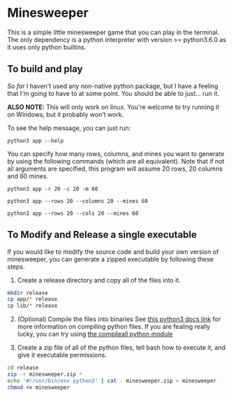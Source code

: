 # Minesweeper
This is a simple little minesweeper game that you can play in the terminal. The only dependency is a python interpreter with version >= python3.6.0 as it uses only python builtins.

## To build and play
_So far_ I haven't used any non-native python package, but I have a feeling that I'm going to have to at some point. You should be able to just... run it.

**ALSO NOTE:** This will only work on linux. You're welcome to try running it on Windows, but it probably won't work.

To see the help message, you can just run:
```
python3 app --help
```

You can specify how many rows, columns, and mines you want to generate by using the following commands (which are all equivalent). Note that if not all arguments are specified, this program will assume 20 rows, 20 columns and 60 mines.
```
python3 app -r 20 -c 20 -m 60
```
```
python3 app --rows 20 --columns 20 --mines 60
```
```
python3 app --rows 20 --cols 20 --mines 60
```

## To Modify and Release a single executable
If you would like to modify the source code and build your own version of minesweeper, you can generate a zipped executable by following these steps.

1. Create a release directory and copy all of the files into it.
```bash
mkdir release
cp app/* release
cp lib/* release
```

2. (Optional) Compile the files into binaries
See [this python3 docs link](https://docs.python.org/3/library/py_compile.html) for more information on compiling python files. If you are fealing really lucky, you can try using [the compileall python module](https://docs.python.org/3/library/compileall.html)

3. Create a zip file of all of the python files, tell bash how to execute it, and give it executable permissions.
```bash
cd release
zip -r minesweeper.zip *
echo '#!/usr/bin/env python3' | cat - minesweeper.zip > minesweeper
chmod +x minesweeper

```
